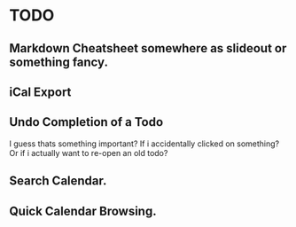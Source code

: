 # TODO

## Markdown Cheatsheet somewhere as slideout or something fancy.

## iCal Export

## Undo Completion of a Todo

I guess thats something important? If i accidentally clicked on something? Or if i actually want to re-open an old todo?

## Search Calendar. 

## Quick Calendar Browsing.



